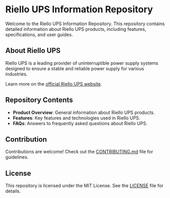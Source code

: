 # Riello UPS Information Repository

Welcome to the Riello UPS Information Repository. This repository contains detailed information about Riello UPS products, including features, specifications, and user guides.

## About Riello UPS
Riello UPS is a leading provider of uninterruptible power supply systems designed to ensure a stable and reliable power supply for various industries.

Learn more on the [official Riello UPS website](https://rielloups.in/).

## Repository Contents
- **Product Overview**: General information about Riello UPS products.
- **Features**: Key features and technologies used in Riello UPS.
- **FAQs**: Answers to frequently asked questions about Riello UPS.

## Contribution
Contributions are welcome! Check out the [CONTRIBUTING.md](CONTRIBUTING.md) file for guidelines.

## License
This repository is licensed under the MIT License. See the [LICENSE](LICENSE) file for details.
